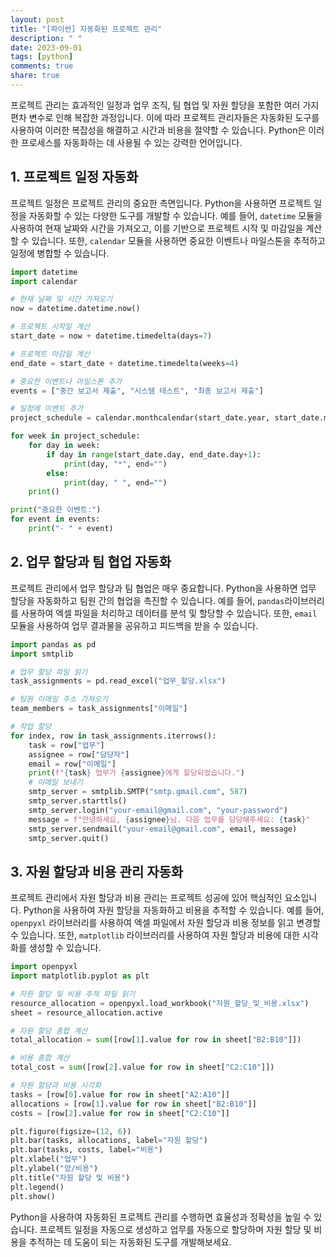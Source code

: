 ```yaml
---
layout: post
title: "[파이썬] 자동화된 프로젝트 관리"
description: " "
date: 2023-09-01
tags: [python]
comments: true
share: true
---
```


프로젝트 관리는 효과적인 일정과 업무 조직, 팀 협업 및 자원 할당을 포함한 여러 가지 편차 변수로 인해 복잡한 과정입니다. 이에 따라 프로젝트 관리자들은 자동화된 도구를 사용하여 이러한 복잡성을 해결하고 시간과 비용을 절약할 수 있습니다. Python은 이러한 프로세스를 자동화하는 데 사용될 수 있는 강력한 언어입니다.

## 1. 프로젝트 일정 자동화
프로젝트 일정은 프로젝트 관리의 중요한 측면입니다. Python을 사용하면 프로젝트 일정을 자동화할 수 있는 다양한 도구를 개발할 수 있습니다. 예를 들어, `datetime` 모듈을 사용하여 현재 날짜와 시간을 가져오고, 이를 기반으로 프로젝트 시작 및 마감일을 계산할 수 있습니다. 또한, `calendar` 모듈을 사용하면 중요한 이벤트나 마일스톤을 추적하고 일정에 병합할 수 있습니다.

```python
import datetime
import calendar

# 현재 날짜 및 시간 가져오기
now = datetime.datetime.now()

# 프로젝트 시작일 계산
start_date = now + datetime.timedelta(days=7)

# 프로젝트 마감일 계산
end_date = start_date + datetime.timedelta(weeks=4)

# 중요한 이벤트나 마일스톤 추가
events = ["중간 보고서 제출", "시스템 테스트", "최종 보고서 제출"]

# 일정에 이벤트 추가
project_schedule = calendar.monthcalendar(start_date.year, start_date.month)

for week in project_schedule:
    for day in week:
        if day in range(start_date.day, end_date.day+1):
            print(day, "*", end="")
        else:
            print(day, " ", end="")
    print()

print("중요한 이벤트:")
for event in events:
    print("- " + event)
```

## 2. 업무 할당과 팀 협업 자동화
프로젝트 관리에서 업무 할당과 팀 협업은 매우 중요합니다. Python을 사용하면 업무 할당을 자동화하고 팀원 간의 협업을 촉진할 수 있습니다. 예를 들어, `pandas`라이브러리를 사용하여 엑셀 파일을 처리하고 데이터를 분석 및 할당할 수 있습니다. 또한, `email` 모듈을 사용하여 업무 결과물을 공유하고 피드백을 받을 수 있습니다.

```python
import pandas as pd
import smtplib

# 업무 할당 파일 읽기
task_assignments = pd.read_excel("업무_할당.xlsx")

# 팀원 이메일 주소 가져오기
team_members = task_assignments["이메일"]

# 작업 할당
for index, row in task_assignments.iterrows():
    task = row["업무"]
    assignee = row["담당자"]
    email = row["이메일"]
    print(f"{task} 업무가 {assignee}에게 할당되었습니다.")
    # 이메일 보내기
    smtp_server = smtplib.SMTP("smtp.gmail.com", 587)
    smtp_server.starttls()
    smtp_server.login("your-email@gmail.com", "your-password")
    message = f"안녕하세요, {assignee}님. 다음 업무를 담당해주세요: {task}"
    smtp_server.sendmail("your-email@gmail.com", email, message)
    smtp_server.quit()
```

## 3. 자원 할당과 비용 관리 자동화
프로젝트 관리에서 자원 할당과 비용 관리는 프로젝트 성공에 있어 핵심적인 요소입니다. Python을 사용하여 자원 할당을 자동화하고 비용을 추적할 수 있습니다. 예를 들어, `openpyxl` 라이브러리를 사용하여 엑셀 파일에서 자원 할당과 비용 정보를 읽고 변경할 수 있습니다. 또한, `matplotlib` 라이브러리를 사용하여 자원 할당과 비용에 대한 시각화를 생성할 수 있습니다.

```python
import openpyxl
import matplotlib.pyplot as plt

# 자원 할당 및 비용 추적 파일 읽기
resource_allocation = openpyxl.load_workbook("자원_할당_및_비용.xlsx")
sheet = resource_allocation.active

# 자원 할당 총합 계산
total_allocation = sum([row[1].value for row in sheet["B2:B10"]])

# 비용 총합 계산
total_cost = sum([row[2].value for row in sheet["C2:C10"]])

# 자원 할당과 비용 시각화
tasks = [row[0].value for row in sheet["A2:A10"]]
allocations = [row[1].value for row in sheet["B2:B10"]]
costs = [row[2].value for row in sheet["C2:C10"]]

plt.figure(figsize=(12, 6))
plt.bar(tasks, allocations, label="자원 할당")
plt.bar(tasks, costs, label="비용")
plt.xlabel("업무")
plt.ylabel("양/비용")
plt.title("자원 할당 및 비용")
plt.legend()
plt.show()
```

Python을 사용하여 자동화된 프로젝트 관리를 수행하면 효율성과 정확성을 높일 수 있습니다. 프로젝트 일정을 자동으로 생성하고 업무를 자동으로 할당하며 자원 할당 및 비용을 추적하는 데 도움이 되는 자동화된 도구를 개발해보세요.